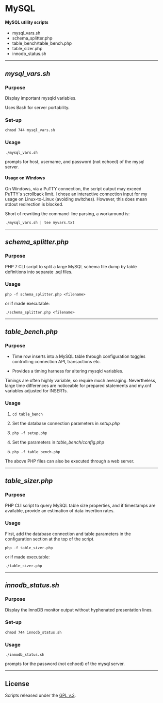
# MySQL

#### MySQL utility scripts


+ mysql\_vars.sh
+ schema\_splitter.php
+ table\_bench/table\_bench.php
+ table\_sizer.php
+ innodb\_status.sh


---


## *mysql_vars.sh*


### Purpose

Display important mysqld variables.

Uses Bash for server portability.


### Set-up

    chmod 744 mysql_vars.sh


### Usage

    ./mysql_vars.sh

prompts for host, username, and password (not echoed) of the mysql server.


#### Usage on Windows

On Windows, via a PuTTY connection, the script output may exceed PuTTY's scrollback limit. I chose an interactive connection input for my usage on Linux-to-Linux (avoiding switches). However, this does mean stdout redirection is blocked.

Short of rewriting the command-line parsing, a workaround is:

    ./mysql_vars.sh | tee myvars.txt


---


## *schema_splitter.php*


### Purpose

PHP 7 CLI script to split a large MySQL schema file dump by table definitions into separate .sql files.


### Usage

    php -f schema_splitter.php <filename>

or if made executable:

    ./schema_splitter.php <filename>


---


## *table_bench.php*


### Purpose

+ Time row inserts into a MySQL table through configuration toggles controlling connection API, transactions etc.

+ Provides a timing harness for altering mysqld variables.

Timings are often highly variable, so require much averaging. Nevertheless, large time differences are noticeable for prepared statements and my.cnf variables adjusted for INSERTs.


### Usage

1. `cd table_bench`

2. Set the database connection parameters in *setup.php*

3. `php -f setup.php`

4. Set the parameters in *table_bench/config.php*

5. `php -f table_bench.php`

The above PHP files can also be executed through a web server.


---


## *table_sizer.php*


### Purpose

PHP CLI script to query MySQL table size properties, and if timestamps are available, provide an estimation of data insertion rates.


### Usage

First, add the database connection and table parameters in the configuration section at the top of the script.

    php -f table_sizer.php

or if made executable:

    ./table_sizer.php


---


## *innodb_status.sh*


### Purpose

Display the InnoDB monitor output without hyphenated presentation lines.


### Set-up

    chmod 744 innodb_status.sh


### Usage

    ./innodb_status.sh

prompts for the password (not echoed) of the mysql server.


---


## License

Scripts released under the [GPL v.3](https://www.gnu.org/licenses/gpl-3.0.html).
